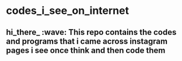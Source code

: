 # codes_i_see_on_internet
<h2> hi_there_ :wave: 
   This repo contains the codes and programs that i came across instagram pages 
   i see once think and then code them 

